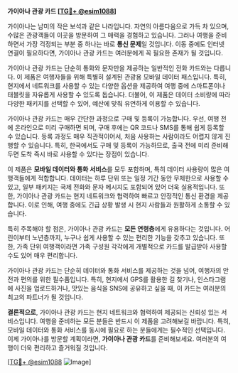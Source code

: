**가이아나 관광 카드 [[TG💪+ @esim1088](https://t.me/s/esim1088)]**

가이아나는 남미의 작은 보석과 같은 나라입니다. 자연의 아름다움으로 가득 차 있으며, 수많은 관광객들이 이곳을 방문하여 그 매력을 경험하고 있습니다. 그러나 여행을 준비하면서 가장 걱정되는 부분 중 하나는 바로 **통신 문제**일 것입니다. 이동 중에도 인터넷 연결이 필요하다면, 가이아나 관광 카드는 여러분에게 꼭 필요한 존재가 될 것입니다.

가이아나 관광 카드는 단순히 통화와 문자만을 제공하는 일반적인 전화 카드와는 다릅니다. 이 제품은 여행자들을 위해 특별히 설계된 관광용 모바일 데이터 패스입니다. 특히, 현지에서 네트워크를 사용할 수 있는 다양한 옵션을 제공하여 여행 중에 스마트폰이나 태블릿을 자유롭게 사용할 수 있도록 돕습니다. 더불어, 이 제품은 데이터 소비량에 따라 다양한 패키지를 선택할 수 있어, 예산에 맞춰 유연하게 이용할 수 있습니다.

가이아나 관광 카드는 매우 간단한 과정으로 구매 및 등록이 가능합니다. 우선, 여행 전에 온라인으로 미리 구매하면 되며, 구매 후에는 QR 코드나 SMS를 통해 쉽게 등록할 수 있습니다. 등록 과정도 매우 직관적이어서, 처음 사용하는 사람이라도 어렵지 않게 진행할 수 있습니다. 특히, 한국에서도 구매 및 등록이 가능하므로, 출국 전에 미리 준비해 두면 도착 즉시 바로 사용할 수 있다는 장점이 있습니다.

이 제품은 **모바일 데이터와 통화 서비스**를 모두 포함하며, 특히 데이터 사용량이 많은 여행객들에게 적합합니다. 데이터는 하루 단위 또는 일정 기간 동안 무제한으로 사용할 수 있고, 일부 패키지는 국제 전화와 문자 메시지도 포함되어 있어 더욱 실용적입니다. 또한, 가이아나 관광 카드는 현지 네트워크와 협력하여 빠르고 안정적인 통신 환경을 제공합니다. 이로 인해, 여행 중에도 긴급 상황 발생 시 현지 사람들과 원활하게 소통할 수 있습니다.

특히 주목해야 할 점은, 가이아나 관광 카드는 **모든 연령층**에게 유용하다는 것입니다. 어린이부터 노년층까지, 누구나 쉽게 사용할 수 있는 편리한 기능을 갖추고 있습니다. 또한, 가족 단위 여행객이라면 가족 구성원 각각에게 개별적으로 카드를 발급받아 사용할 수도 있어 매우 편리합니다.

가이아나 관광 카드는 단순히 데이터와 통화 서비스를 제공하는 것을 넘어, 여행자의 안전과 편의를 위한 필수품입니다. 특히, 현지에서 GPS를 활용한 길 찾기나, 인스타그램에 사진을 업로드하거나, 맛있는 음식을 SNS에 공유하고 싶을 때, 이 카드는 여러분의 최고의 파트너가 될 것입니다.

**결론적으로**, 가이아나 관광 카드는 현지 네트워크와 협력하여 제공되는 신뢰성 있는 서비스입니다. 여행을 준비하는 모든 분들은 반드시 이 제품을 고려해보길 바랍니다. 특히, 모바일 데이터와 통화 서비스를 동시에 필요로 하는 분들에게는 필수적인 선택입니다. 이제 가이아나를 방문할 계획이라면, **가이아나 관광 카드**를 준비해보세요. 여러분의 여행이 더욱 편리하고 즐거워질 것입니다.

[[TG💪+ @esim1088](https://t.me/s/esim1088) ![Image](https://i.postimg.cc/Y0z9fWf4/image.png)]